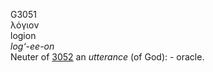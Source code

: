 <body>
  <p>G3051<br>  λόγιον  <br> logion  <br><i>log‘-ee-on </i><br>Neuter of <a href="g3052.htm">3052</a>  an <i>utterance</i> (of God): - oracle.<br></p>
 </body>